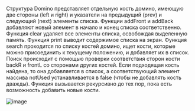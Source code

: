 Структура Domino представляет отдельную кость домино, имеющую две
стороны (left и right) и указатели на предыдущий (prev) и следующий (next)
элементы списка. Функции addFront и addBack добавляют новый элемент в
начало и конец списка соответственно. Функция clear удаляет все элементы
списка, освобождая выделенную память. Функция print выводит содержимое
списка на экран. Функция search проходится по списку костей домино, ищет
кости, которые можно присоединить к текущему положению, и добавляет их
в список. Поиск происходит с помощью проверки соответствия сторон кости
backR и frontL со сторонами других костей. Если подходящая кость найдена,
то она добавляется в список, а соответствующий элемент массива notUsed
устанавливается в false (чтобы не добавлять кость дважды). Функция
вызывается рекурсивно до тех пор, пока есть возможность добавить новые
кости.

![image](https://github.com/ovch1nn1kovden1s/AllPosDomino/assets/110982085/19134fac-c741-4f8b-9b05-e53828654b5c)
